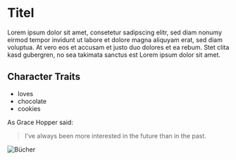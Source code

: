 # Titel
Lorem ipsum dolor sit amet, consetetur sadipscing elitr, sed diam nonumy eirmod tempor invidunt 
ut labore et dolore magna aliquyam erat, sed diam voluptua. At vero eos et accusam et justo 
duo dolores et ea rebum. Stet clita kasd gubergren, no sea takimata sanctus est Lorem ipsum 
dolor sit amet.

## Character Traits
* loves 
* chocolate 
* cookies

As Grace Hopper said:
> I’ve always been more interested
> in the future than in the past.

![Bücher](https://cdn.pixabay.com/photo/2015/10/10/13/03/prague-980732_1280.jpg)